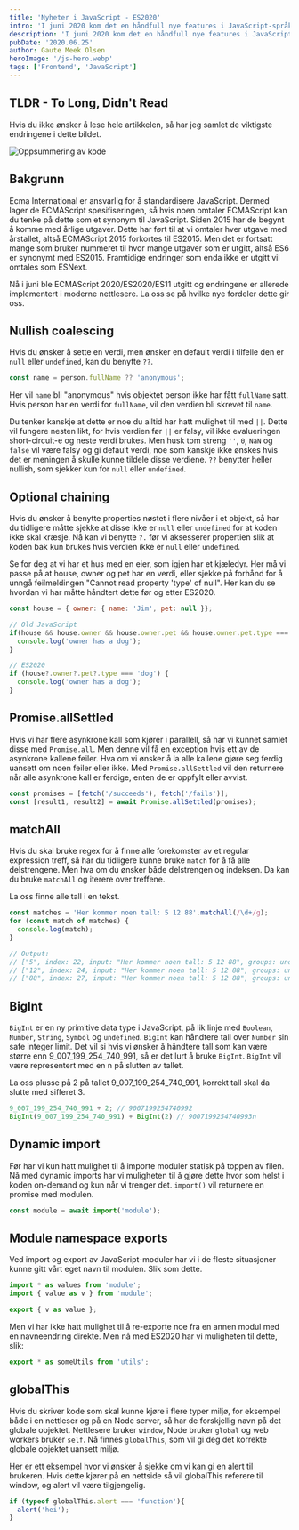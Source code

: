 ```yaml
---
title: 'Nyheter i JavaScript - ES2020'
intro: 'I juni 2020 kom det en håndfull nye features i JavaScript-språket.'
description: 'I juni 2020 kom det en håndfull nye features i JavaScript-språket. Les mer om dem her >>'
pubDate: '2020.06.25'
author: Gaute Meek Olsen
heroImage: '/js-hero.webp'
tags: ['Frontend', 'JavaScript']
---
```


## TLDR - To Long, Didn't Read

Hvis du ikke ønsker å lese hele artikkelen, så har jeg samlet de viktigste endringene i dette bildet.

![Oppsummering av kode](/nyheter-i-javascript-es2020.webp)

## Bakgrunn

Ecma International er ansvarlig for å standardisere JavaScript. Dermed lager de ECMAScript spesifiseringen, så hvis noen omtaler ECMAScript kan du tenke på dette som et synonym til JavaScript. Siden 2015 har de begynt å komme med årlige utgaver. Dette har ført til at vi omtaler hver utgave med årstallet, altså ECMAScript 2015 forkortes til ES2015. Men det er fortsatt mange som bruker nummeret til hvor mange utgaver som er utgitt, altså ES6 er synonymt med ES2015. Framtidige endringer som enda ikke er utgitt vil omtales som ESNext.

Nå i juni ble ECMAScript 2020/ES2020/ES11 utgitt og endringene er allerede implementert i moderne nettlesere. La oss se på hvilke nye fordeler dette gir oss.

## Nullish coalescing

Hvis du ønsker å sette en verdi, men ønsker en default verdi i tilfelle den er `null` eller `undefined`, kan du benytte `??`.

```js
const name = person.fullName ?? 'anonymous';
```

Her vil `name` bli "anonymous" hvis objektet person ikke har fått `fullName` satt. Hvis person har en verdi for `fullName`, vil den verdien bli skrevet til `name`.

Du tenker kanskje at dette er noe du alltid har hatt mulighet til med `||`. Dette vil fungere nesten likt, for hvis verdien før `||` er falsy, vil ikke evalueringen short-circuit-e og neste verdi brukes. Men husk tom streng `''`, `0`, `NaN` og `false` vil være falsy og gi default verdi, noe som kanskje ikke ønskes hvis det er meningen å skulle kunne tildele disse verdiene. `??` benytter heller nullish, som sjekker kun for `null` eller `undefined`.

## Optional chaining

Hvis du ønsker å benytte properties nøstet i flere nivåer i et objekt, så har du tidligere måtte sjekke at disse ikke er `null` eller `undefined` for at koden ikke skal kræsje. Nå kan vi benytte `?.` før vi aksesserer propertien slik at koden bak kun brukes hvis verdien ikke er `null` eller `undefined`.

Se for deg at vi har et hus med en eier, som igjen har et kjæledyr. Her må vi passe på at house, owner og pet har en verdi, eller sjekke på forhånd for å unngå feilmeldingen "Cannot read property 'type' of null". Her kan du se hvordan vi har måtte håndtert dette før og etter ES2020.

```js
const house = { owner: { name: 'Jim', pet: null }};

// Old JavaScript
if(house && house.owner && house.owner.pet && house.owner.pet.type === 'dog'){
  console.log('owner has a dog');
}

// ES2020
if (house?.owner?.pet?.type === 'dog') {
  console.log('owner has a dog');
}
```

## Promise.allSettled

Hvis vi har flere asynkrone kall som kjører i parallell, så har vi kunnet samlet disse med `Promise.all`. Men denne vil få en exception hvis ett av de asynkrone kallene feiler. Hva om vi ønsker å la alle kallene gjøre seg ferdig uansett om noen feiler eller ikke. Med `Promise.allSettled` vil den returnere når alle asynkrone kall er ferdige, enten de er oppfylt eller avvist.

```js
const promises = [fetch('/succeeds'), fetch('/fails')];
const [result1, result2] = await Promise.allSettled(promises);
```

## matchAll

Hvis du skal bruke regex for å finne alle forekomster av et regular expression treff, så har du tidligere kunne bruke `match` for å få alle delstrengene. Men hva om du ønsker både delstrengen og indeksen. Da kan du bruke `matchAll` og iterere over treffene.

La oss finne alle tall i en tekst.

```js
const matches = 'Her kommer noen tall: 5 12 88'.matchAll(/\d+/g);
for (const match of matches) {
  console.log(match);
}

// Output:
// ["5", index: 22, input: "Her kommer noen tall: 5 12 88", groups: undefined]
// ["12", index: 24, input: "Her kommer noen tall: 5 12 88", groups: undefined]
// ["88", index: 27, input: "Her kommer noen tall: 5 12 88", groups: undefined]
```

## BigInt

`BigInt` er en ny primitive data type i JavaScript, på lik linje med `Boolean`, `Number`, `String`, `Symbol` og `undefined`. `BigInt` kan håndtere tall over `Number` sin safe integer limit. Det vil si hvis vi ønsker å håndtere tall som kan være større enn 9_007_199_254_740_991, så er det lurt å bruke `BigInt`. `BigInt` vil være representert med en n på slutten av tallet.

La oss plusse på 2 på tallet 9_007_199_254_740_991, korrekt tall skal da slutte med sifferet 3. 

```js
9_007_199_254_740_991 + 2; // 9007199254740992
BigInt(9_007_199_254_740_991) + BigInt(2) // 9007199254740993n
```

## Dynamic import

Før har vi kun hatt mulighet til å importe moduler statisk på toppen av filen. Nå med dynamic imports har vi muligheten til å gjøre dette hvor som helst i koden on-demand og kun når vi trenger det. `import()` vil returnere en promise med modulen. 

```js
const module = await import('module');
```

## Module namespace exports

Ved import og export av JavaScript-moduler har vi i de fleste situasjoner kunne gitt vårt eget navn til modulen. Slik som dette.

```js
import * as values from 'module';
import { value as v } from 'module';

export { v as value };
```

Men vi har ikke hatt mulighet til å re-exporte noe fra en annen modul med en navneendring direkte. Men nå med ES2020 har vi muligheten til dette, slik:

```js
export * as someUtils from 'utils';
```

## globalThis

Hvis du skriver kode som skal kunne kjøre i flere typer miljø, for eksempel både i en nettleser og på en Node server, så har de forskjellig navn på det globale objektet. Nettlesere bruker `window`, Node bruker `global` og web workers bruker `self`. Nå finnes `globalThis`, som vil gi deg det korrekte globale objektet uansett miljø.

Her er ett eksempel hvor vi ønsker å sjekke om vi kan gi en alert til brukeren. Hvis dette kjører på en nettside så vil globalThis referere til window, og alert vil være tilgjengelig.

```js
if (typeof globalThis.alert === 'function'){
  alert('hei');
}
```
